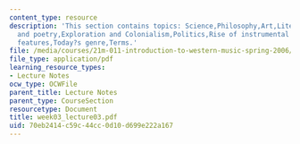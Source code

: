 ```yaml
---
content_type: resource
description: 'This section contains topics: Science,Philosophy,Art,Literature,Drama
  and poetry,Exploration and Colonialism,Politics,Rise of instrumental music,Style
  features,Today?s genre,Terms.'
file: /media/courses/21m-011-introduction-to-western-music-spring-2006/70eb2414c59c44cc0d10d699e222a167_week03_lecture03.pdf
file_type: application/pdf
learning_resource_types:
- Lecture Notes
ocw_type: OCWFile
parent_title: Lecture Notes
parent_type: CourseSection
resourcetype: Document
title: week03_lecture03.pdf
uid: 70eb2414-c59c-44cc-0d10-d699e222a167
---
```

